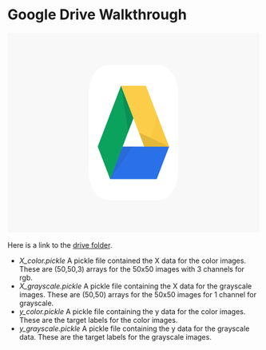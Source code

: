 # Google Drive Walkthrough

<img src="Images/driveicon.png" alt="Google Drive Icon" width="600" height="400" />

Here is a link to the <a href='https://drive.google.com/drive/folders/1tWAg1tEks6IS2iB9W0lfBkJ2NOJIhkJF?usp=sharing'>drive folder</a>.

- *X_color.pickle*
    A pickle file contained the X data for the color images. These are
    (50,50,3) arrays for the 50x50 images with 3 channels for rgb.
- *X_grayscale.pickle*
    A pickle file containing the X data for the grayscale images. These are
    (50,50) arrays for the 50x50 images for 1 channel for grayscale.
- *y_color.pickle*
    A pickle file containing the y data for the color images. These are the
    target labels for the color images.
- *y_grayscale.pickle*
    A pickle file containing the y data for the grayscale data. These are the
    target labels for the grayscale images.
